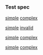 ### Test spec

[simple](- "?=data()")
[complex](- "?=makeItComplex().data()")

[simple](- "c:set=#var")
[invalid](- "c:set=assignHere()")

[simple](- "c:set=#var = data()")
[complex](- "c:set=#var = makeItComplex().data()")

[simple](- "#var = data()")
[complex](- "#var = makeItComplex().data()")
